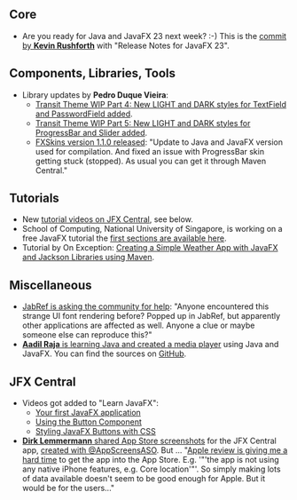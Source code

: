 ## Core

* Are you ready for Java and JavaFX 23 next week? :-) This is the [commit by **Kevin Rushforth**](https://github.com/openjdk/jfx/commit/639f138380a4091befa3046f7211aab77f8d77dd) with "Release Notes for JavaFX 23".

## Components, Libraries, Tools

* Library updates by **Pedro Duque Vieira**: 
  * [Transit Theme WIP Part 4: New LIGHT and DARK styles for TextField and PasswordField added](https://x.com/P_Duke/status/1833159116258230771).
  * [Transit Theme WIP Part 5: New LIGHT and DARK styles for ProgressBar and Slider added](https://x.com/P_Duke/status/1834223862424211912).
  * [FXSkins version 1.1.0 released](https://x.com/P_Duke/status/1834280387901596054): "Update to Java and JavaFX version used for compilation. And fixed an issue with ProgressBar skin getting stuck (stopped). As usual you can get it through Maven Central."

## Tutorials

* New [tutorial videos on JFX Central](https://www.jfx-central.com/learn-javafx), see below.
* School of Computing, National University of Singapore, is working on a free JavaFX tutorial the [first sections are available here](https://se-education.org/guides/tutorials/javaFx.html).
* Tutorial by On Exception: [Creating a Simple Weather App with JavaFX and Jackson Libraries using Maven](https://onexception.dev/news/1393916/javafx-weather-app-with-maven).

## Miscellaneous

* [JabRef is asking the community for help](https://foojay.social/@jabref/113126358640056652): "Anyone encountered this strange UI font rendering before? Popped up in JabRef, but apparently other applications are affected as well. Anyone a clue or maybe someone else can reproduce this?"
* [**Aadil Raja** is learning Java and created a media player](https://twitter.com/Akill03712420/status/1833591578574942649) using Java and JavaFX. You can find the sources on [GitHub](https://github.com/aadilraja/MediaPlayer).


## JFX Central

* Videos got added to "Learn JavaFX":
  * [Your first JavaFX application](https://www.jfx-central.com/learn-javafx/hello-world)
  * [Using the Button Component](https://www.jfx-central.com/learn-javafx/button)
  * [Styling JavaFX Buttons with CSS](https://www.jfx-central.com/learn-javafx/button-styling)
* [**Dirk Lemmermann** shared App Store screenshots](https://x.com/dlemmermann/status/1832065670030283200) for the JFX Central app, [created with @AppScreensASO](https://x.com/AppScreensASO). But ... "[Apple review is giving me a hard time](https://x.com/dlemmermann/status/1833421417913675942) to get the app into the App Store. E.g. '"'the app is not using any native iPhone features, e.g. Core location'"'. So simply making lots of data available doesn't seem to be good enough for Apple. But it would be for the users..."